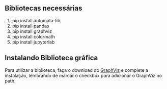 ## **Bibliotecas necessárias**
1. pip install automata-lib
2. pip install pandas
3. pip install graphviz
4. pip install colormath
5. pip install jupyterlab

## **Instalando Biblioteca gráfica**
Para utilizar a biblioteca, faça o download do [GraphViz](https://graphviz.org/download) e complete a instalação, lembrando de marcar o checkbox para adicionar o GraphViz no path.
